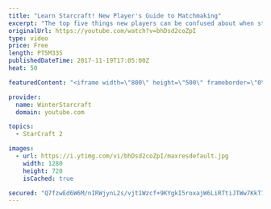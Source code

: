 ```yaml
---
title: "Learn Starcraft! New Player's Guide to Matchmaking"
excerpt: "The top five things new players can be confused about when starting off playing Starcraft 2!"
originalUrl: https://youtube.com/watch?v=bhDsd2coZpI
type: video
price: Free
length: PT5M33S
publishedDateTime: 2017-11-19T17:05:00Z
heat: 50

featuredContent: "<iframe width=\"800\" height=\"500\" frameborder=\"0\" src=\"https://www.youtube.com/embed/bhDsd2coZpI\" allow=\"accelerometer; autoplay; encrypted-media; gyroscope; picture-in-picture\" allowfullscreen></iframe>"

provider:
  name: WinterStarcraft
  domain: youtube.com

topics:
  - StarCraft 2

images:
  - url: https://i.ytimg.com/vi/bhDsd2coZpI/maxresdefault.jpg
    width: 1280
    height: 720
    isCached: true

secured: "Q7fzwEd6W6M/nIRWjynL2s/vjt1Wzcf+9KYgkI5roxajW6LiRTtiJTWw7KkT11NQoZ6J2FxlN0y0LsbA0jeh1iCZpK7uxLJ0frv8KMLAsraDhNLf850gx4W3Sr6AfqJywLciCsXwWYyd481c4/8MHId/n+Dp+GVnci6YN/MwzQyJDnEI5qpH+b+oXBIGMM9BYoq5x2YKbIo+7svtR841+PMh1hpaXWBV0LX2Fu87AV60shMLbxOtgsR3sTIc9VRLbynScE2URdSHXg07y4B44gOWu0BOOXo9eZVLew2LsFDj0JIvHx/4mZpwAeJRXxoiSK/fSoFGMRmm90I/24txR4N9eOdoner8QVxv3mJ9r03lMupVJQuu0sggZn1Yznm9A+uac9dB1ti/Z3PSXjiFN8Fg6TKnmgBYz9dRuY5X0wI=;MB8KzYzsdLnJb5PeYLKRyg=="
---
```


